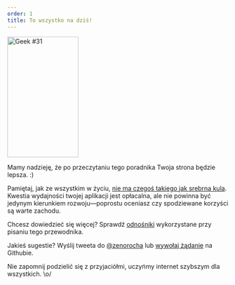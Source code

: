 ```yaml
---
order: 1
title: To wszystko na dziś!
---
```


<div class="img-right">
  <img id="geek-31" class="icos-geek" src="http://browserdiet.com/img/31.png" alt="Geek #31" width="162" height="275" />
</div>

Mamy nadzieję, że po przeczytaniu tego poradnika Twoja strona będzie lepsza. :)

Pamiętaj, jak ze wszystkim w życiu, [nie ma czegoś takiego jak srebrna kula](http://www.cs.nott.ac.uk/~cah/G51ISS/Documents/NoSilverBullet.html). Kwestia wydajności twojej aplikacji jest opłacalna, ale nie powinna być jedynym kierunkiem rozwoju&mdash;poprostu oceniasz czy spodziewane korzyści są warte zachodu.

Chcesz dowiedzieć się więcej? Sprawdź [odnośniki](https://github.com/zenorocha/browser-diet/wiki/References) wykorzystane przy pisaniu tego przewodnika.

Jakieś sugestie? Wyślij tweeta do [@zenorocha](http://twitter.com/zenorocha/) lub [wywołaj żądanie](https://github.com/zenorocha/browser-diet) na Githubie.

Nie zapomnij podzielić się z przyjaciółmi, uczyńmy internet szybszym dla wszystkich. \o/
